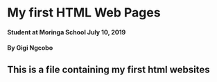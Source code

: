 # My first HTML Web Pages
#### Student at Moringa School July 10, 2019
#### By Gigi Ngcobo
## This is a file containing my first html websites 
